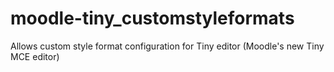 # moodle-tiny_customstyleformats
Allows custom style format configuration for Tiny editor (Moodle's new Tiny MCE editor)

